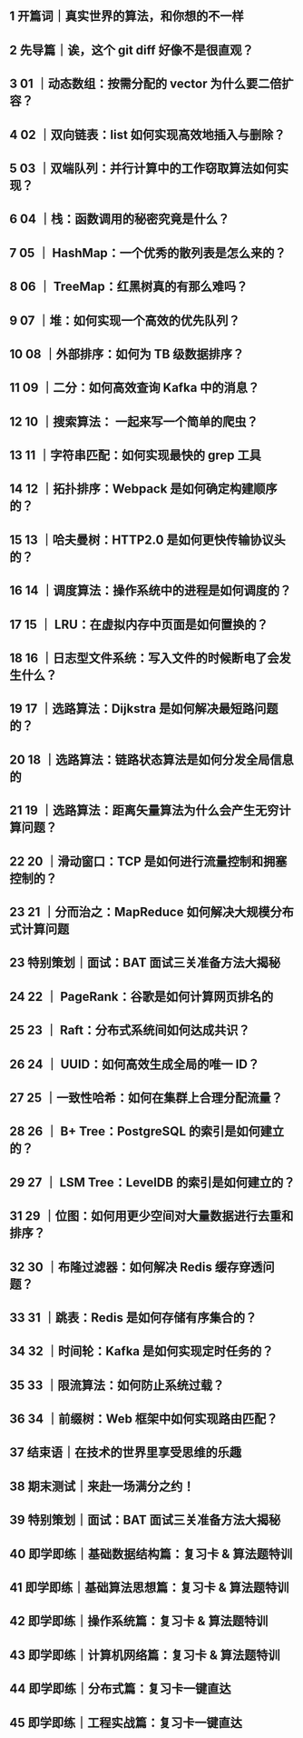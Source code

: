 ## 1 开篇词｜真实世界的算法，和你想的不一样

## 2 先导篇｜诶，这个 git diff 好像不是很直观？

## 3 01 ｜动态数组：按需分配的 vector 为什么要二倍扩容？

## 4 02 ｜双向链表：list 如何实现高效地插入与删除？

## 5 03 ｜双端队列：并行计算中的工作窃取算法如何实现？

## 6 04 ｜栈：函数调用的秘密究竟是什么？

## 7 05 ｜ HashMap：一个优秀的散列表是怎么来的？

## 8 06 ｜ TreeMap：红黑树真的有那么难吗？

## 9 07 ｜堆：如何实现一个高效的优先队列？

## 10 08 ｜外部排序：如何为 TB 级数据排序？

## 11 09 ｜二分：如何高效查询 Kafka 中的消息？

## 12 10 ｜搜索算法： 一起来写一个简单的爬虫？

## 13 11 ｜字符串匹配：如何实现最快的 grep 工具

## 14 12 ｜拓扑排序：Webpack 是如何确定构建顺序的？

## 15 13 ｜哈夫曼树：HTTP2.0 是如何更快传输协议头的？

## 16 14 ｜调度算法：操作系统中的进程是如何调度的？

## 17 15 ｜ LRU：在虚拟内存中页面是如何置换的？

## 18 16 ｜日志型文件系统：写入文件的时候断电了会发生什么？

## 19 17 ｜选路算法：Dijkstra 是如何解决最短路问题的？

## 20 18 ｜选路算法：链路状态算法是如何分发全局信息的

## 21 19 ｜选路算法：距离矢量算法为什么会产生无穷计算问题？

## 22 20 ｜滑动窗口：TCP 是如何进行流量控制和拥塞控制的？

## 23 21 ｜分而治之：MapReduce 如何解决大规模分布式计算问题

## 23 特别策划｜面试：BAT 面试三关准备方法大揭秘

## 24 22 ｜ PageRank：谷歌是如何计算网页排名的

## 25 23 ｜ Raft：分布式系统间如何达成共识？

## 26 24 ｜ UUID：如何高效生成全局的唯一 ID？

## 27 25 ｜一致性哈希：如何在集群上合理分配流量？

## 28 26 ｜ B+ Tree：PostgreSQL 的索引是如何建立的？

## 29 27 ｜ LSM Tree：LevelDB 的索引是如何建立的？

## 31 29 ｜位图：如何用更少空间对大量数据进行去重和排序？

## 32 30 ｜布隆过滤器：如何解决 Redis 缓存穿透问题？

## 33 31 ｜跳表：Redis 是如何存储有序集合的？

## 34 32 ｜时间轮：Kafka 是如何实现定时任务的？

## 35 33 ｜限流算法：如何防止系统过载？

## 36 34 ｜前缀树：Web 框架中如何实现路由匹配？

## 37 结束语｜在技术的世界里享受思维的乐趣

## 38 期末测试｜来赴一场满分之约！

## 39 特别策划｜面试：BAT 面试三关准备方法大揭秘

## 40 即学即练｜基础数据结构篇：复习卡 & 算法题特训

## 41 即学即练｜基础算法思想篇：复习卡 & 算法题特训

## 42 即学即练｜操作系统篇：复习卡 & 算法题特训

## 43 即学即练｜计算机网络篇：复习卡 & 算法题特训

## 44 即学即练｜分布式篇：复习卡一键直达

## 45 即学即练｜工程实战篇：复习卡一键直达
